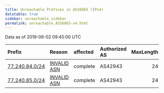 ```yaml
---
title: Unreachable Prefixes in AS56865 (IPv4)
datatable: true
sidebar: unreachable_sidebar
permalink: unreachable_AS56865-v4.html
---
```


Data as of 2019-06-02 09:45:00 UTC


<div class="datatable-begin"></div>

| Prefix                                                 | Reason                                                                                                | affected   | Authorized AS   |   MaxLength | Anchor                                         |   unreachable /24s |
|:-------------------------------------------------------|:------------------------------------------------------------------------------------------------------|:-----------|:----------------|------------:|:-----------------------------------------------|-------------------:|
| [77.240.84.0/24](https://stat.ripe.net/77.240.84.0/24) | [INVALID ASN](https://rpki-validator.ripe.net/announcement-preview?asn=AS56865&prefix=77.240.84.0/24) | complete   | AS42943         |          24 | [RIPE](unreachable_RIPE_NCC_RPKI_Root-v4.html) |                  1 |
| [77.240.85.0/24](https://stat.ripe.net/77.240.85.0/24) | [INVALID ASN](https://rpki-validator.ripe.net/announcement-preview?asn=AS56865&prefix=77.240.85.0/24) | complete   | AS42943         |          24 | [RIPE](unreachable_RIPE_NCC_RPKI_Root-v4.html) |                  1 |

<div class="datatable-end"></div>